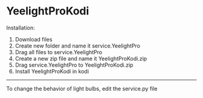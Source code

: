 # YeelightProKodi
Installation:
1) Download files
2) Create new folder and name it service.YeelightPro
3) Drag all files to service.YeelightPro
4) Create a new zip file and name it YeelightProKodi.zip
5) Drag service.YeelightPro to YeelightProKodi.zip
6) Install YeelightProKodi in kodi

------------------------------------------
To change the behavior of light bulbs, edit the service.py file